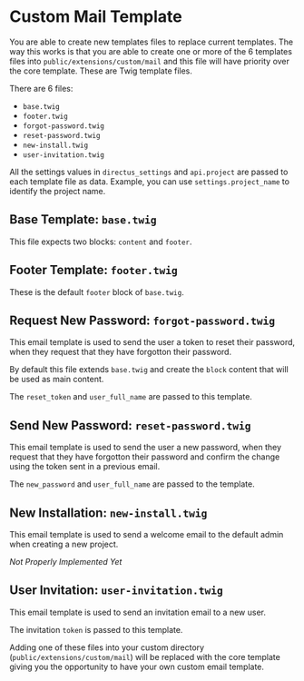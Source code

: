# Custom Mail Template

You are able to create new templates files to replace current templates. The way this works is that you are able to create one or more of the 6 templates files into `public/extensions/custom/mail` and this file will have priority over the core template. These are Twig template files.

There are 6 files:

- `base.twig`
- `footer.twig`
- `forgot-password.twig`
- `reset-password.twig`
- `new-install.twig`
- `user-invitation.twig`

All the settings values in `directus_settings` and `api.project` are passed to each template file as data. Example, you can use `settings.project_name` to identify the project name.

## Base Template: `base.twig`

This file expects two blocks: `content` and `footer`.

## Footer Template: `footer.twig`

These is the default `footer` block of `base.twig`.

## Request New Password: `forgot-password.twig`

This email template is used to send the user a token to reset their password, when they request that they have forgotton their password.

By default this file extends `base.twig` and create the `block` content that will be used as main content.

The `reset_token` and `user_full_name` are passed to this template.

## Send New Password: `reset-password.twig`

This email template is used to send the user a new password, when they request that they have forgotton their password and confirm the change using the token sent in a previous email.

The `new_password` and `user_full_name` are passed to the template.

## New Installation: `new-install.twig`

This email template is used to send a welcome email to the default admin when creating a new project.

_Not Properly Implemented Yet_

## User Invitation: `user-invitation.twig`

This email template is used to send an invitation email to a new user.

The invitation `token` is passed to this template.

Adding one of these files into your custom directory (`public/extensions/custom/mail`) will be replaced with the core template giving you the opportunity to have your own custom email template.